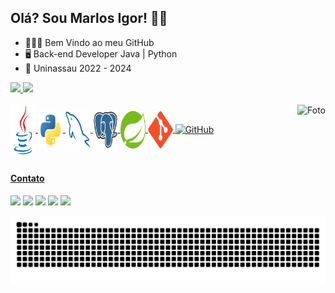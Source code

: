 ## Olá? Sou Marlos Igor! 👏🏻
- 🧑🏻‍💻 Bem Vindo ao meu GitHub
- 🖥️ Back-end Developer Java | Python
- 📕 Uninassau  2022 - 2024
<div>
  <a href="https://github.com/MarlosIgor">
  <img height="150em" src="https://github-readme-stats.vercel.app/api?username=MarlosIgor&show_icons=true&theme=chartreuse-dark&include_all_commits=true&count_private=true"/>
  <img height="150em" src="https://github-readme-stats.vercel.app/api/top-langs/?username=MarlosIgor&layout=compact&langs_count=7&theme=chartreuse-dark"/>
</div>
<div style="display: inline_block"><br>
  <img align="center" alt="Java" height="80" width="40" src="https://raw.githubusercontent.com/devicons/devicon/master/icons/java/java-original.svg">
  <img align="center" alt="Python" height="60" width="40" src="https://raw.githubusercontent.com/devicons/devicon/master/icons/python/python-original.svg">
  <img align="center" alt="MySQL" height="60" width="40" src="https://raw.githubusercontent.com/devicons/devicon/master/icons/mysql/mysql-original.svg">
  <img align="center" alt="PostgreSQL" height="60" width="40" src="https://raw.githubusercontent.com/devicons/devicon/master/icons/postgresql/postgresql-original.svg">
  <img align="center" alt="Spring" height="60" width="40" src="https://raw.githubusercontent.com/devicons/devicon/master/icons/spring/spring-original.svg">
  <img align="center" alt="Git" height="60" width="40" src="https://raw.githubusercontent.com/devicons/devicon/master/icons/git/git-original.svg">
  <img align="center" alt="GitHub" height="40" width="42" src="https://emoji.gg/assets/emoji/3716-blurple-github.png">
  <img align="right" alt="Foto" src="https://i.giphy.com/media/iIqmM5tTjmpOB9mpbn/giphy.webp">
</div>
  
  ##
  
<div>
  
#### Contato
  <a href="https://www.linkedin.com/in/marlos-igor-9a76bb204/" target="_blank"><img src="https://img.shields.io/badge/-LinkedIn-%230077B5?style=for-the-badge&logo=linkedin&logoColor=white" target="_blank"></a> 
  <a href="mailto:maroosigor@gmail.com/" target="_blank"><img src="https://img.shields.io/badge/Gmail-D14836?style=for-the-badge&logo=gmail&logoColor=white" target="_blank"></a> 
  <a href="https://www.python.org/?msclkid=3fb1823fd14e11eca588f37a5693fca9" target="_blank"><img src="https://img.shields.io/badge/Python-14354C?style=for-the-badge&logo=python&logoColor=white" target="_blank"></a>
  <a href="https://www.java.com/pt-BR/?msclkid=24ba6cefd14e11ec98ca5553317f5471" target="_blank"><img src="https://img.shields.io/badge/Java-ED8B00?style=for-the-badge&logo=java&logoColor=white" target="_blank"></a>
  <a href="https://spring.io/" target="_blank"><img src="https://img.shields.io/badge/Spring-6DB33F?style=for-the-badge&logo=spring&logoColor=white" target="_blank"></a>
    
![Snake animation](https://github.com/MarlosIgor/MarlosIgor/blob/output/github-contribution-grid-snake.svg)
    
<div>
